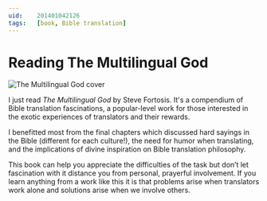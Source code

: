 ```yaml
---
uid:	201401042126
tags:	[book, Bible translation]
---
```


# Reading The Multilingual God

![The Multilingual God cover](https://cmhelmer.com/media/201401042126_1.jpg)

I just read *The Multilingual God* by Steve Fortosis. It's a compendium of Bible translation fascinations, a popular-level work for those interested in the exotic experiences of translators and their rewards.

I benefitted most from the final chapters which discussed hard sayings in the Bible (different for each culture!), the need for humor when translating, and the implications of divine inspiration on Bible translation philosophy.

This book can help you appreciate the difficulties of the task but don’t let fascination with it distance you from personal, prayerful involvement. If you learn anything from a work like this it is that problems arise when translators work alone and solutions arise when we involve others.
